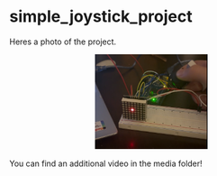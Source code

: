 # simple_joystick_project

Heres a photo of the project.

<p align="center">
  <img src="media/square_led_array.png" width="200" />
</p>

You can find an additional video in the media folder!
